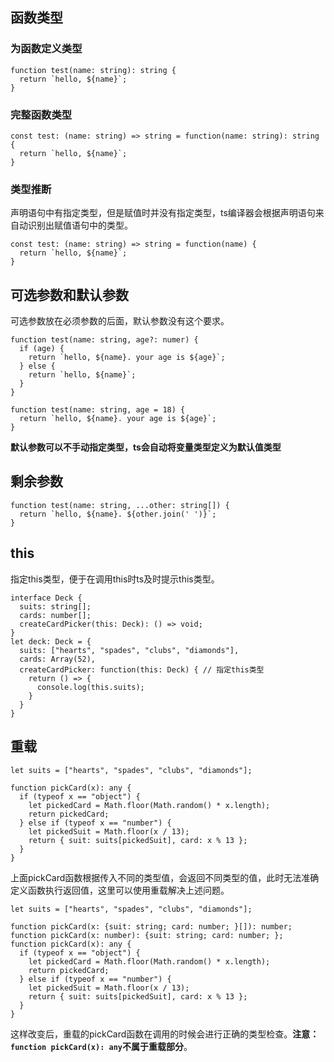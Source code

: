 ## 函数类型
### 为函数定义类型
```
function test(name: string): string {
  return `hello, ${name}`;
}
```

### 完整函数类型
```
const test: (name: string) => string = function(name: string): string {
  return `hello, ${name}`;
}
```

### 类型推断
声明语句中有指定类型，但是赋值时并没有指定类型，ts编译器会根据声明语句来自动识别出赋值语句中的类型。
```
const test: (name: string) => string = function(name) {
  return `hello, ${name}`;
}
```

## 可选参数和默认参数
可选参数放在必须参数的后面，默认参数没有这个要求。
```
function test(name: string, age?: numer) {
  if (age) {
    return `hello, ${name}. your age is ${age}`;
  } else {
    return `hello, ${name}`;
  }
}
```
```
function test(name: string, age = 18) {
  return `hello, ${name}. your age is ${age}`;
}
```
**默认参数可以不手动指定类型，ts会自动将变量类型定义为默认值类型**

## 剩余参数
```
function test(name: string, ...other: string[]) {
  return `hello, ${name}. ${other.join(' ')}`;
}
```

## this
指定this类型，便于在调用this时ts及时提示this类型。
```
interface Deck {
  suits: string[];
  cards: number[];
  createCardPicker(this: Deck): () => void;
}
let deck: Deck = {
  suits: ["hearts", "spades", "clubs", "diamonds"],
  cards: Array(52),
  createCardPicker: function(this: Deck) { // 指定this类型
    return () => {
      console.log(this.suits);
    }
  }
}
```

## 重载
```
let suits = ["hearts", "spades", "clubs", "diamonds"];

function pickCard(x): any {
  if (typeof x == "object") {
    let pickedCard = Math.floor(Math.random() * x.length);
    return pickedCard;
  } else if (typeof x == "number") {
    let pickedSuit = Math.floor(x / 13);
    return { suit: suits[pickedSuit], card: x % 13 };
  }
}
```
上面pickCard函数根据传入不同的类型值，会返回不同类型的值，此时无法准确定义函数执行返回值，这里可以使用重载解决上述问题。
```
let suits = ["hearts", "spades", "clubs", "diamonds"];

function pickCard(x: {suit: string; card: number; }[]): number;
function pickCard(x: number): {suit: string; card: number; };
function pickCard(x): any {
  if (typeof x == "object") {
    let pickedCard = Math.floor(Math.random() * x.length);
    return pickedCard;
  } else if (typeof x == "number") {
    let pickedSuit = Math.floor(x / 13);
    return { suit: suits[pickedSuit], card: x % 13 };
  }
}
```
这样改变后，重载的pickCard函数在调用的时候会进行正确的类型检查。**注意：`function pickCard(x): any`不属于重载部分**。